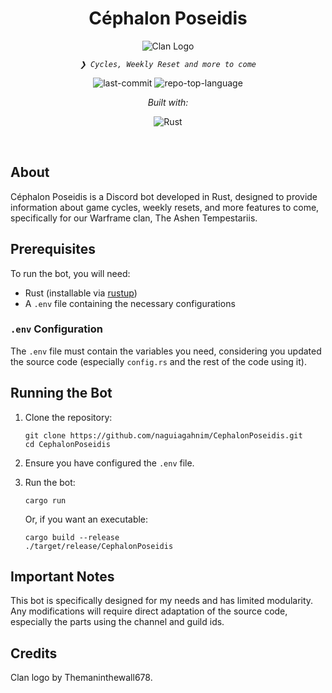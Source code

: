 <p align="center">
    <h1 align="center">Céphalon Poseidis</h1>
</p>
<p align="center">
  <img src="https://media.discordapp.net/attachments/1191550053014311086/1191550151391727708/LOGO_ZEBI.png?ex=67f86d0e&is=67f71b8e&hm=c2255dd56ee54eb3f35ffdb9fe93b30e1c6e812bd8582da99d7d08731af8768f&=&format=webp&quality=lossless&width=160&height=160" alt="Clan Logo">
</p>
<p align="center">
    <em><code>❯ Cycles, Weekly Reset and more to come</code></em>
</p>
<p align="center">
	<img src="https://img.shields.io/github/last-commit/naguiagahnim/CephalonPoseidis?style=flat&logo=git&logoColor=white&color=ff00bc" alt="last-commit">
	<img src="https://img.shields.io/github/languages/top/naguiagahnim/CephalonPoseidis?style=flat&color=ff00bc" alt="repo-top-language">
</p>

<p align="center">
    <em>Built with:</em>
</p>
<p align="center">
	<img src="https://img.shields.io/badge/Rust-%23000000.svg?style=flat&logo=rust&logoColor=white" alt="Rust">
</p>

<br>

## About

Céphalon Poseidis is a Discord bot developed in Rust, designed to provide information about game cycles, weekly resets, and more features to come, specifically for our Warframe clan, The Ashen Tempestariis.

## Prerequisites

To run the bot, you will need:

- Rust (installable via [rustup](https://rustup.rs/))
- A `.env` file containing the necessary configurations

### `.env` Configuration

The `.env` file must contain the variables you need, considering you updated the source code (especially `config.rs` and the rest of the code using it).

## Running the Bot

1. Clone the repository:
    ```
    git clone https://github.com/naguiagahnim/CephalonPoseidis.git
    cd CephalonPoseidis
    ```
2. Ensure you have configured the `.env` file.

3. Run the bot:
    ```
    cargo run
    ```

    Or, if you want an executable:

    ```
    cargo build --release
    ./target/release/CephalonPoseidis
    ```

## Important Notes

This bot is specifically designed for my needs and has limited modularity. Any modifications will require direct adaptation of the source code, especially the parts using the channel and guild ids.

## Credits

Clan logo by Themaninthewall678.
